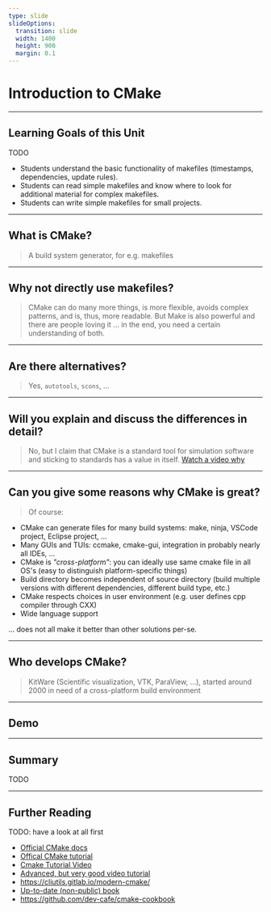 ```yaml
---
type: slide
slideOptions:
  transition: slide
  width: 1400
  height: 900
  margin: 0.1
---
```


<style>
  .reveal strong {
    font-weight: bold;
    color: orange;
  }
  .reveal p {
    text-align: left;
  }
  .reveal section h1 {
    color: orange;
  }
  .reveal section h2 {
    color: orange;
  }
  .reveal code {
    font-family: 'Ubuntu Mono';
    color: orange;
  }
</style>

# Introduction to CMake

---

## Learning Goals of this Unit

TODO

- Students understand the basic functionality of makefiles (timestamps, dependencies, update rules).
- Students can read simple makefiles and know where to look for additional material for complex makefiles.
- Students can write simple makefiles for small projects.

---

## What is CMake?

> A build system generator, for e.g. makefiles

---

## Why not directly use makefiles?

> CMake can do many more things, is more flexible, avoids complex patterns, and is, thus, more readable.
> But Make is also powerful and there are people loving it ... in the end, you need a certain understanding of both.

---

## Are there alternatives?

> Yes, `autotools`, `scons`, ...

---

## Will you explain and discuss the differences in detail?

> No, but I claim that CMake is a standard tool for simulation software and sticking to standards has a value in itself. [Watch a video why](https://youtu.be/sBP17HQAQjk)

---

## Can you give some reasons why CMake is great?

> Of course:

- CMake can generate files for many build systems: make, ninja, VSCode project, Eclipse project, ...
- Many GUIs and TUIs: ccmake, cmake-gui, integration in probably nearly all IDEs, ...
- CMake is *"cross-platform"*: you can ideally use same cmake file in all OS's (easy to distinguish platform-specific things)
- Build directory becomes independent of source directory (build multiple versions with different dependencies, different build type,  etc.)
- CMake respects choices in user environment (e.g. user defines cpp compiler through CXX)
- Wide language support

... does not all make it better than other solutions per-se.

---

## Who develops CMake?

> KitWare (Scientific visualization, VTK, ParaView, ...), started around 2000 in need of a cross-platform build environment

---


## Demo



---

## Summary

TODO

---

## Further Reading

TODO: have a look at all first

- [Official CMake docs](https://cmake.org/cmake/help/latest/index.html)
- [Offical CMake tutorial](https://cmake.org/cmake/help/latest/guide/tutorial/index.html)
- [Cmake Tutorial Video](https://www.youtube.com/watch?v=mKZ-i-UfGgQ)
- [Advanced, but very good video tutorial](https://www.youtube.com/watch?v=bsXLMQ6WgIk)
- https://cliutils.gitlab.io/modern-cmake/
- [Up-to-date (non-public) book](https://crascit.com/professional-cmake/)
- https://github.com/dev-cafe/cmake-cookbook


